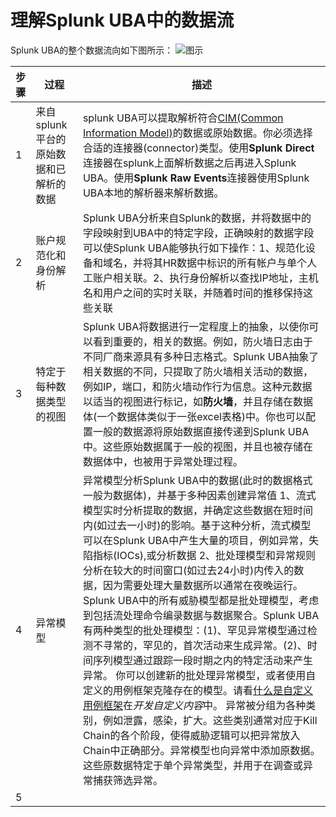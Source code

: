 # 理解Splunk UBA中的数据流

Splunk UBA的整个数据流向如下图所示：
![图示](https://docs.splunk.com/images/thumb/4/4f/UBA_Data_Flow_v5.png/1050px-UBA_Data_Flow_v5.png)

|步骤|过程|描述|
|----|----|----|
|1|来自splunk平台的原始数据和已解析的数据|splunk UBA可以提取解析符合[CIM(Common Information Model)](https://docs.splunk.com/Documentation/Splunk/8.1.1/Knowledge/UnderstandandusetheCommonInformationModel)的数据或原始数据。你必须选择合适的连接器(connector)类型。使用**Splunk Direct**连接器在splunk上面解析数据之后再进入Splunk UBA。使用**Splunk Raw Events**连接器使用Splunk UBA本地的解析器来解析数据。 |
|2|账户规范化和身份解析|Splunk UBA分析来自Splunk的数据，并将数据中的字段映射到UBA中的特定字段，正确映射的数据字段可以使Splunk UBA能够执行如下操作：1、规范化设备和域名，并将其HR数据中标识的所有帐户与单个人工账户相关联。2、执行身份解析以查找IP地址，主机名和用户之间的实时关联，并随着时间的推移保持这些关联|
|3|特定于每种数据类型的视图|Splunk UBA将数据进行一定程度上的抽象，以使你可以看到重要的，相关的数据。例如，防火墙日志由于不同厂商来源具有多种日志格式。Splunk UBA抽象了相关数据的不同，只提取了防火墙相关活动的数据，例如IP，端口，和防火墙动作行为信息。这种元数据以适当的视图进行标记，如**防火墙**，并且存储在数据体(一个数据体类似于一张excel表格)中。你也可以配置一般的数据源将原始数据直接传递到Splunk UBA中。这些原始数据属于一般的视图，并且也被存储在数据体中，也被用于异常处理过程。|
|4|异常模型|异常模型分析Splunk UBA中的数据(此时的数据格式一般为数据体)，并基于多种因素创建异常值 1、流式模型实时分析提取的数据，并确定这些数据在短时间内(如过去一小时)的影响。基于这种分析，流式模型可以在Splunk UBA中产生大量的项目，例如异常，失陷指标(IOCs),或分析数据 2、批处理模型和异常规则分析在较大的时间窗口(如过去24小时)内传入的数据，因为需要处理大量数据所以通常在夜晚运行。Splunk UBA中的所有威胁模型都是批处理模型，考虑到包括流处理命令编录数据与数据聚合。Splunk UBA有两种类型的批处理模型：(1)、罕见异常模型通过检测不寻常的，罕见的，首次活动来生成异常。(2)、时间序列模型通过跟踪一段时期之内的特定活动来产生异常。 你可以创建新的批处理异常模型，或者使用自定义的用例框架克隆存在的模型。请看[什么是自定义用例框架](http://docs.splunk.com/Documentation/UBA/5.0.4/Custom/CustomOverview)在*开发自定义内容*中。   异常被分组为各种类别，例如泄露，感染，扩大。这些类别通常对应于Kill Chain的各个阶段，使得威胁逻辑可以把异常放入Chain中正确部分。异常模型也向异常中添加原数据。这些原数据特定于单个异常类型，并用于在调查或异常捕获筛选异常。|
|5|||
